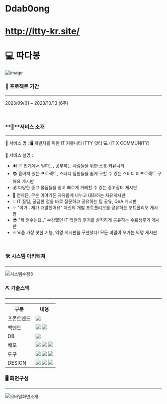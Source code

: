 # Ddab0ong
# http://itty-kr.site/

# 💻 따다봉
![image](https://github.com/ITTYofficial/ITTY/assets/134522033/486e6e4e-afbf-4367-a16a-7c6c3177b64f)

### **📅 프로젝트 기간**
---
2023/09/01 ~ 2023/10/13 (6주)

<br>

### **👀**서비스 소개
---
💛 서비스 명 : 🖥 개발자를 위한 IT 커뮤니티 ITTY 잇티 💻  (IT X COMMUNITY)

💚 서비스 설명 :
  - 🔊 IT 업계에서 일하는, 공부하는 사람들을 위한 소통 커뮤니티
  - 📚 흩어져 있는 프로젝트, 스터디 팀원들을 쉽게 구할 수 있는 스터디 & 프로젝트 구해요 게시판
  - 💰 다양한 중고 물품들을 쉽고 빠르게 거래할 수 있는 중고장터 게시판
  - 🎃 언제든, 무슨 이야기든 자유롭게 나누고 대화하는 자유게시판
  - 💡 IT 꿀팁, 궁금한 점을 바로 질문하고 공유하는 팁 공유, QnA 게시판
  - ✨ "이거.. 제가 개발했어요" 자신의 개발 포트폴리오를 공유하는 포트폴리오 게시판
  - 😎 "제 점수는요.." 수강했던 IT 학원의 후기를 솔직하게 공유하는 수료생후기 게시판
  - 🔥 요즘 가장 핫한 기능, 익명 게시판을 구현했다! 모든 비밀이 오가는 익명 게시판  

<br>

### 🛠 시스템 아키텍쳐
---
![시스템수정3](https://github.com/ITTYofficial/ITTY/assets/134522033/636a5dc1-3d01-4c59-82fe-9cb2a2859608)


### ⛏️ 기술스택
---
<table>
    <tr>
        <th>구분</th>
        <th>내용</th>
    </tr>
    <tr>
        <td>프론트엔드</td>
        <td>
          <img src="https://img.shields.io/badge/react-%2320232a.svg?style=for-the-badge&logo=react&logoColor=%2361DAFB"/>
        </td>
    </tr>
    <tr>
        <td>백엔드</td>
        <td>
          <img src="https://img.shields.io/badge/node.js-6DA55F?style=for-the-badge&logo=node.js&logoColor=white"/>
          <img src="https://img.shields.io/badge/express.js-%23404d59.svg?style=for-the-badge&logo=express&logoColor=%2361DAFB"/>
        </td>
    </tr>
   <tr>
        <td>DB</td>
        <td>
          <img src="https://img.shields.io/badge/MongoDB-%234ea94b.svg?style=for-the-badge&logo=mongodb&logoColor=white" />
        </td>
    </tr>
    <tr>
        <td>배포</td>
        <td>
          <img src="https://img.shields.io/badge/AWS-%23FF9900.svg?style=for-the-badge&logo=amazon-aws&logoColor=white" />
          <img src="https://img.shields.io/badge/Route53-CA4245?style=for-the-badge&logo)" />
          <img src="https://img.shields.io/badge/LoadBalancer-%23white.svg?style=for-the-badge&logo)"/>
        </td>
    </tr>
    <tr>
        <td>도구</td>
        <td>
          <img src="https://img.shields.io/badge/Visual%20Studio%20Code-0078d7.svg?style=for-the-badge&logo=visual-studio-code&logoColor=white" />
          <img src="https://img.shields.io/badge/github-%23121011.svg?style=for-the-badge&logo=github&logoColor=white" />
          <img src="https://img.shields.io/badge/Notion-%23000000.svg?style=for-the-badge&logo=notion&logoColor=white" />
        </td>
    </tr>
    <tr>
        <td>DESIGN</td>
        <td>
            <img src="https://img.shields.io/badge/figma-%23F24E1E.svg?style=for-the-badge&logo=figma&logoColor=white" />
            <img src="https://img.shields.io/badge/illustrator-%23FF9A00.svg?style=for-the-badge&logo=adobe%20illustrator&logoColor=white" />
            <img src="https://img.shields.io/badge/photoshop-%2331A8FF.svg?style=for-the-badge&logo=adobe%20photoshop&logoColor=white" />
        </td>
    </tr>
</table>


### 🖥️ 화면구성
---
![모바일화면소개](https://github.com/ITTYofficial/ITTY/assets/134522033/6c04b4da-44c8-404a-aea4-9231205192f4)


